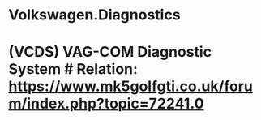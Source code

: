 # Volkswagen.Diagnostics
# (VCDS) VAG-COM Diagnostic System  # Relation: https://www.mk5golfgti.co.uk/forum/index.php?topic=72241.0
